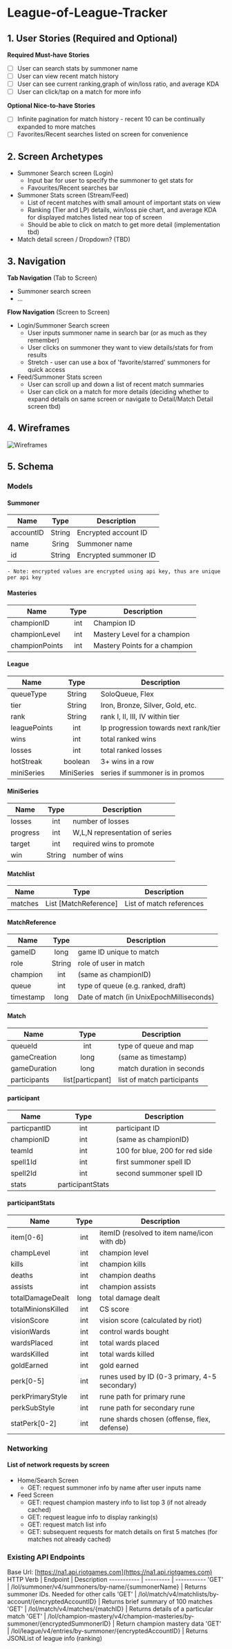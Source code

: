 # League-of-League-Tracker

## 1. User Stories (Required and Optional)

**Required Must-have Stories**

 * [ ] User can search stats by summoner name
 * [ ] User can view recent match history 
 * [ ] User can see current ranking,graph of win/loss ratio, and average KDA
 * [ ] User can click/tap on a match for more info

**Optional Nice-to-have Stories**

 * [ ] Infinite pagination for match history - recent 10 can be continually expanded to more matches
 * [ ] Favorites/Recent searches listed on screen for convenience

## 2. Screen Archetypes

 * Summoner Search screen (Login)
   * Input bar for user to specify the summoner to get stats for
   * Favourites/Recent searches bar
 * Summoner Stats screen (Stream/Feed)
   * List of recent matches with small amount of important stats on view
   * Ranking (Tier and LP) details, win/loss pie chart, and average KDA for displayed matches listed near top of screen
   * Should be able to click on match to get more detail (implementation tbd) 
 * Match detail screen / Dropdown? (TBD) 

## 3. Navigation

**Tab Navigation** (Tab to Screen)

 * Summoner search screen
 * ...

**Flow Navigation** (Screen to Screen)

 * Login/Summoner Search screen
   * User inputs summoner name in search bar (or as much as they remember)
   * User clicks on summoner they want to view details/stats for from results
   * Stretch - user can use a box of 'favorite/starred' summoners for quick access
 * Feed/Summoner Stats screen
   * User can scroll up and down a list of recent match summaries
   * User can click on a match for more details (deciding whether to expand details on same screen or navigate to Detail/Match Detail screen tbd)

## 4. Wireframes
<img src='https://github.com/Breakout-Room-2/lol-tracker/blob/master/wireframes.jpg' title='Wireframes' width='' alt='Wireframes' />

## 5. Schema

### Models

#### Summoner
Name      | Type      | Description
--------- | :-------: | -----------
accountID | String    | Encrypted account ID
name      | Sring     | Summoner name
id        | String    | Encrypted summoner ID
    - Note: encrypted values are encrypted using api key, thus are unique per api key

#### Masteries
Name          | Type  | Description
------------- | :---: | -----------
championID    | int   | Champion ID
championLevel | int   | Mastery Level for a champion
championPoints| int   | Mastery Points for a champion

#### League
 Name           | Type          | Description
 -------------- | :-----------: | -----------
 queueType      | String        | SoloQueue, Flex
 tier           | String        | Iron, Bronze, Silver, Gold, etc.
 rank           | String        | rank I, II, III, IV within tier
 leaguePoints   | int           | lp progression towards next rank/tier
 wins           | int           | total ranked wins
 losses         | int           | total ranked losses
 hotStreak      | boolean       | 3+ wins in a row
 miniSeries     | MiniSeries    | series if summoner is in promos

#### MiniSeries
 Name       | Type      | Description
 ---------- | :-------: | -----------
 losses     | int       | number of losses
 progress   | int       | W,L,N representation of series
 target     | int       | required wins to promote
 win        | String    | number of wins
 
#### Matchlist
Name      | Type                      | Description
--------- | :-----------------------: | -----------
matches   | List [MatchReference]     | List of match references

#### MatchReference
Name      | Type      | Description
--------- | :-------: | -----------
gameID    | long      | game ID unique to match
role      | String    | role of user in match 
champion  | int       | (same as championID)
queue     | int       | type of queue (e.g. ranked, draft)
timestamp | long      | Date of match (in UnixEpochMilliseconds)

#### Match
Name          | Type                  | Description
------------- | :-------------------: | -----------
queueId       | int                   | type of queue and map
gameCreation  | long                  | (same as timestamp)
gameDuration  | long                  | match duration in seconds
participants  | list[particpant]      | list of match participants

#### participant
Name          | Type                  | Description
------------- | :-------------------: | -----------
particpantID  | int                   | participant ID
championID    | int                   | (same as championID)
teamId        | int                   | 100 for blue, 200 for red side
spell1Id      | int                   | first summoner spell ID
spell2Id      | int                   | second summoner spell ID
stats         | participantStats      | 

#### participantStats
Name                | Type                  | Description
-------------       | :-------------------: | -----------
item[0-6]           | int                   | itemID (resolved to item name/icon with db)
champLevel          | int                   | champion level
kills               | int                   | champion kills
deaths              | int                   | champion deaths
assists             | int                   | champion assists
totalDamageDealt    | long                  | total damage dealt
totalMinionsKilled  | int                   | CS score
visionScore         | int                   | vision score (calculated by riot)
visionWards         | int                   | control wards bought
wardsPlaced         | int                   | total wards placed
wardsKilled         | int                   | total wards killed
goldEarned          | int                   | gold earned
perk[0-5]           | int                   | runes used by ID (0-3 primary, 4-5 secondary)
perkPrimaryStyle    | int                   | rune path for primary rune
perkSubStyle        | int                   | rune path for secondary rune
statPerk[0-2]       | int                   | rune shards chosen (offense, flex, defense)

### Networking

#### List of network requests by screen
- Home/Search Screen
  - GET: request summoner info by name after user inputs name
- Feed Screen
  - GET: request champion mastery info to list top 3 (if not already cached) 
  - GET: request league info to display ranking(s)
  - GET: request match list info
  - GET: subsequent requests for match details on first 5 matches (for matches not already cached)

### Existing API Endpoints
Base Url: [https://na1.api.riotgames.com](https://na1.api.riotgames.com)
HTTP Verb   | Endpoint  | Description
----------- | --------- | -----------
'GET'       | /lol/summoner/v4/summoners/by-name/{summonerName} | Returns summoner IDs. Needed for other calls
'GET'       | /lol/match/v4/matchlists/by-account/{encryptedAccountID} | Returns brief summary of 100 matches
'GET'       | /lol/match/v4/matches/{matchID}   | Returns details of a particular match
'GET'       | /lol/champion-mastery/v4/champion-masteries/by-summoner/{encryptedSummonerID} | Return champion mastery data
'GET'       | /lol/league/v4/entries/by-summoner/{encryptedAccountID}   | Returns JSONList of league info (ranking)
